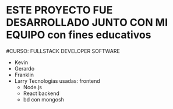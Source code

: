 # ESTE PROYECTO FUE DESARROLLADO JUNTO CON  MI EQUIPO  con fines educativos 
#CURSO: FULLSTACK DEVELOPER SOFTWARE
* Kevin
* Gerardo
* Franklin
* Larry
Tecnologias usadas:
  frontend
  * Node.js  
  * React
  backend
  * bd con mongosh
